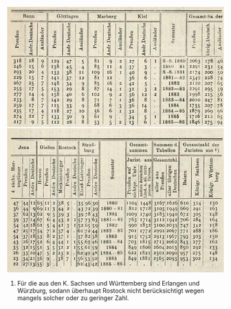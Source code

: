 ![bsb11577000_333_conf_1.00_img-0.jpeg](bsb11577000_333_conf_1.00_img-0.jpeg)
![bsb11577000_333_conf_1.00_img-1.jpeg](bsb11577000_333_conf_1.00_img-1.jpeg)

1) Für die aus den K. Sachsen und Württemberg sind Erlangen und Würzburg, sodann überhaupt Rostock nicht berücksichtigt wegen mangels solcher oder zu geringer Zahl.